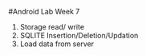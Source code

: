 #Android Lab Week 7

1. Storage read/ write
2. SQLITE Insertion/Deletion/Updation
3. Load data from server
